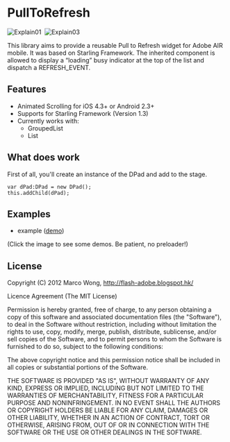 PullToRefresh
=======


![Explain01](https://c2fa2e6e-a-62cb3a1a-s-sites.googlegroups.com/site/ducklegflash/pulltorefresh/ex01.jpg)&nbsp;
![Explain03](https://c2fa2e6e-a-62cb3a1a-s-sites.googlegroups.com/site/ducklegflash/pulltorefresh/ex03.jpg)

This library aims to provide a reusable Pull to Refresh widget for Adobe AIR mobile. It was based on Starling Framework.
The inherited component is allowed to display a “loading” busy indicator at the top of the list and dispatch a REFRESH_EVENT.

## Features

- Animated Scrolling for iOS 4.3+ or Android 2.3+
- Supports for Starling Framework (Version 1.3)
- Currently works with:
  - GroupedList
  - List

## What does work


First of all, you'll create an instance of the DPad and add to the stage.
```as3
var dPad:DPad = new DPad();
this.addChild(dPad);
````


## Examples

- example ([demo](https://sites.google.com/site/ducklegflash/pulltorefresh/example01))

(Click the image to see some demos. Be patient, no preloader!)

## License

Copyright (C) 2012 Marco Wong, http://flash-adobe.blogspot.hk/

Licence Agreement (The MIT License)

Permission is hereby granted, free of charge, to any person obtaining a copy of this software and associated documentation files (the "Software"), to deal in the Software without restriction, including without limitation the rights to use, copy, modify, merge, publish, distribute, sublicense, and/or sell copies of the Software, and to permit persons to whom the Software is furnished to do so, subject to the following conditions:

The above copyright notice and this permission notice shall be included in all copies or substantial portions of the Software.

THE SOFTWARE IS PROVIDED "AS IS", WITHOUT WARRANTY OF ANY KIND, EXPRESS OR IMPLIED, INCLUDING BUT NOT LIMITED TO THE WARRANTIES OF MERCHANTABILITY, FITNESS FOR A PARTICULAR PURPOSE AND NONINFRINGEMENT. IN NO EVENT SHALL THE AUTHORS OR COPYRIGHT HOLDERS BE LIABLE FOR ANY CLAIM, DAMAGES OR OTHER LIABILITY, WHETHER IN AN ACTION OF CONTRACT, TORT OR OTHERWISE, ARISING FROM, OUT OF OR IN CONNECTION WITH THE SOFTWARE OR THE USE OR OTHER DEALINGS IN THE SOFTWARE.
